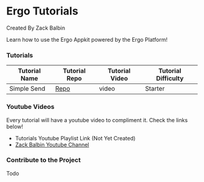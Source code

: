 # Ergo Tutorials

Created By Zack Balbin

Learn how to use the Ergo Appkit powered by the Ergo Platform! 

### Tutorials

Tutorial Name | Tutorial Repo | Tutorial Video | Tutorial Difficulty |
| --- | --- | --- | --- |
| Simple Send | [Repo](https://github.com/zackbalbin/ErgoTutorials/tree/master/simplesend) | video | Starter |


### Youtube Videos

Every tutorial will have a youtube video to compliment it. Check the links below!

- Tutorials Youtube Playlist Link (Not Yet Created)
- [Zack Balbin Youtube Channel](https://www.youtube.com/channel/UCUepypCowgIudNpfbJKPrxw)


### Contribute to the Project

Todo